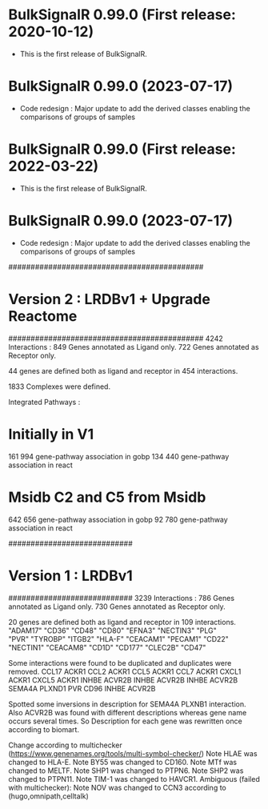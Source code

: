 BulkSignalR 0.99.0  (First release: 2020-10-12)
==============================================


* This is the first release of BulkSignalR.


BulkSignalR 0.99.0  (2023-07-17)
==============================================


* Code redesign : Major update to add the derived classes enabling the comparisons of groups of samples

BulkSignalR 0.99.0  (First release: 2022-03-22)
==============================================


* This is the first release of BulkSignalR.


BulkSignalR 0.99.0  (2023-07-17)
==============================================


* Code redesign : Major update to add the derived classes enabling the comparisons of groups of samples

############################################
#  Version 2 : LRDBv1 + Upgrade Reactome   #
############################################
4242 Interactions :
849 Genes annotated as Ligand only.
722 Genes annotated as Receptor only.

44 genes are defined both as ligand and receptor in 454 interactions.

1833 Complexes were defined.

Integrated Pathways :
# Initially in V1
161 994 gene-pathway association in gobp
134 440 gene-pathway association in react

# Msidb C2 and C5 from Msidb
642 656 gene-pathway association in gobp
92 780  gene-pathway association in react

############################
#  Version 1 : LRDBv1      # 
############################
3239 Interactions :
786 Genes annotated as Ligand only.
730 Genes annotated as Receptor only.

20 genes are defined both as ligand and receptor in 109 interactions.
 "ADAM17"  "CD36"    "CD48"    "CD80"    "EFNA3"   "NECTIN3" "PLG"    
 "PVR"     "TYROBP"  "ITGB2"   "HLA-F"   "CEACAM1" "PECAM1"  "CD22"   
 "NECTIN1" "CEACAM8" "CD1D"    "CD177"   "CLEC2B"  "CD47"   

Some interactions were found to be duplicated and duplicates were removed.
CCL17    ACKR1
CCL2    ACKR1
CCL5    ACKR1
CCL7    ACKR1
CXCL1    ACKR1
CXCL5    ACKR1
INHBE   ACVR2B
INHBE   ACVR2B
INHBE   ACVR2B
SEMA4A   PLXND1
PVR     CD96
INHBE   ACVR2B

Spotted some inversions in description for SEMA4A PLXNB1 interaction.
Also ACVR2B was found with different descriptions whereas gene name occurs several times.
So Description for each gene was rewritten once according to biomart. 

Change according to multichecker (https://www.genenames.org/tools/multi-symbol-checker/)
Note HLAE was changed to HLA-E.
Note BY55 was changed to CD160.
Note MTf was changed to MELTF.
Note SHP1 was changed to PTPN6.
Note SHP2 was changed to PTPN11.
Note TIM-1 was changed to HAVCR1.
Ambiguous (failed with multichecker):
Note NOV was changed to CCN3 according to (hugo,omnipath,celltalk)
